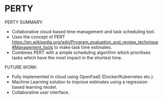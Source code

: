 # PERTY

PERTY SUMMARY:

- Collaborative cloud-based time management and task scheduling tool.
- Uses the concept of PERT https://en.wikipedia.org/wiki/Program_evaluation_and_review_technique#Management_tools to make task time estimates.
- Combines PERT with a simple scheduling algorithm which prioritises tasks which have the most impact in the shortest time.

FUTURE WORK:

- Fully implemented in cloud using OpenFaaS (Docker/Kubernetes etc.).
- Machine Learning solution to improve estimates using a regression based learning model.
- Collaborative user interface.
